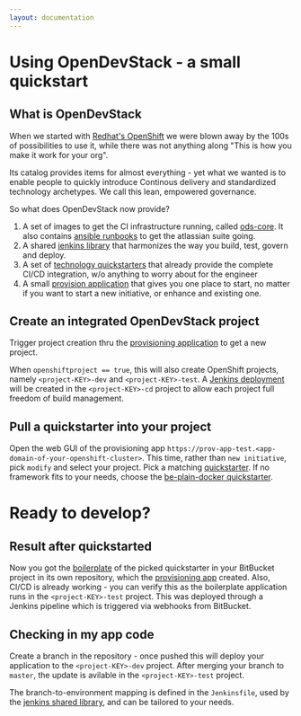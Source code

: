 ```yaml
---
layout: documentation
---
```


# Using OpenDevStack - a small quickstart

## What is OpenDevStack
When we started with [Redhat's OpenShift](https://www.openshift.com/) we were blown away by the 100s of possibilities to use it, while there was not anything along "This is how you make it work for your org".

Its catalog provides items for almost everything - yet what we wanted is to enable people to quickly introduce
Continous delivery and standardized technology archetypes. We call this lean, empowered governance.

So what does OpenDevStack now provide?
1. A set of images to get the CI infrastructure running, called [ods-core](https://github.com/opendevstack/ods-core). It also contains [ansible runbooks](https://github.com/opendevstack/ods-core/tree/master/infrastructure-setup) to get the atlassian suite going.
1. A shared [jenkins library](https://github.com/opendevstack/ods-jenkins-shared-library) that harmonizes the way you build, test, govern and deploy.
1. A set of [technology quickstarters](https://github.com/opendevstack/ods-project-quickstarters) that already provide the complete CI/CD integration, w/o anything to worry about for the engineer
1. A small [provision application](https://github.com/opendevstack/ods-provisioning-app) that gives you one place to start, no matter if you want to start a new initiative, or enhance and existing one.

## Create an integrated OpenDevStack project
Trigger project creation thru the [provisioning application](https://github.com/opendevstack/ods-provisioning-app/) to get a new project.

When `openshiftproject == true`, this will also create OpenShift projects, namely `<project-KEY>-dev` and `<project-KEY>-test`.
A [Jenkins deployment](https://github.com/opendevstack/ods-core) will be created in the `<project-KEY>-cd` project to allow each project full freedom of build management.

## Pull a quickstarter into your project
Open the web GUI of the provisioning app `https://prov-app-test.<app-domain-of-your-openshift-cluster>`.
This time, rather than `new initiative`, pick `modify` and select your project. Pick a matching [quickstarter](https://github.com/opendevstack/ods-project-quickstarters). If no framework fits to your needs, choose the 
  [be-plain-docker quickstarter](https://github.com/opendevstack/ods-project-quickstarters/blob/master/boilerplates/be-docker-plain/README.md).

# Ready to develop?

## Result after quickstarted
Now you got the [boilerplate](https://github.com/opendevstack/ods-project-quickstarters/tree/master/boilerplates) of the picked quickstarter in your BitBucket project in its own repository, which the [provisioning app](https://github.com/opendevstack/ods-provisioning-app/) created. Also, CI/CD is already working - you can verify this as the boilerplate application runs in the `<project-KEY>-test` project. This was deployed through a Jenkins pipeline which is triggered via webhooks from BitBucket.

## Checking in my app code
Create a branch in the repository - once pushed this will deploy your application to the `<project-KEY>-dev` project. After merging your branch to `master`, the update is avilable in the `<project-KEY>-test` project.
 
The branch-to-environment mapping is defined in the `Jenkinsfile`, used by the [jenkins shared library](https://github.com/opendevstack/ods-jenkins-shared-library), and can be tailored to your needs.
  
